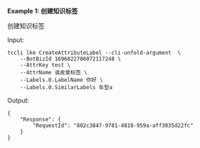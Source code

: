 **Example 1: 创建知识标签**

创建知识标签

Input: 

```
tccli lke CreateAttributeLabel --cli-unfold-argument  \
    --BotBizId 1696822786072117248 \
    --AttrKey test \
    --AttrName 诶皮爱标签 \
    --Labels.0.LabelName 你好 \
    --Labels.0.SimilarLabels 车型a
```

Output: 
```
{
    "Response": {
        "RequestId": "802c3847-9781-4818-959a-aff3035d22fc"
    }
}
```

